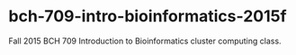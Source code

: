 # bch-709-intro-bioinformatics-2015f
Fall 2015 BCH 709 Introduction to Bioinformatics cluster computing class.
